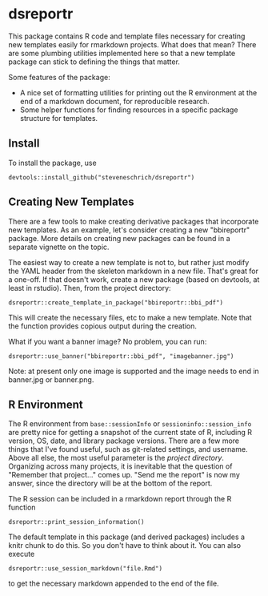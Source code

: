 # dsreportr

This package contains R code and template files necessary for creating
new templates easily for rmarkdown projects. What does that mean? There
are some plumbing utilities implemented here so that a new template package
can stick to defining the things that matter.

Some features of the package:
- A nice set of formatting utilities for printing out the R environment at the end of a markdown document, for reproducible research.
- Some helper functions for finding resources in a specific package structure for templates.

## Install
To install the package, use
```
devtools::install_github("steveneschrich/dsreportr")
```



## Creating New Templates
There are a few tools to make creating derivative packages that incorporate
new templates. As an example, let's consider creating a new "bbireportr" 
package. More details on creating new packages can be found in a separate
vignette on the topic.

The easiest way to create a new template is not to, but rather just modify the YAML header from the skeleton markdown in a new file. That's great for a one-off. If that doesn't work, create a new package (based on devtools, at least in rstudio). Then, from the project directory:
```
dsreportr::create_template_in_package("bbireportr::bbi_pdf")
```

This will create the necessary files, etc to make a new template. Note that the function provides copious output during the creation.

What if you want a banner image? No problem, you can run:
```
dsreportr::use_banner("bbireportr::bbi_pdf", "imagebanner.jpg")
```
Note: at present only one image is supported and the image needs to end in banner.jpg or banner.png. 

## R Environment
The R environment from `base::sessionInfo` or `sessioninfo::session_info` are pretty nice for getting a snapshot of the current state of R, including R version, OS, date, and library package versions. There are a few more things that I've found useful, such as git-related settings, and username. Above all else, the most useful parameter is the *project directory*. Organizing across many projects, it is inevitable that the question of "Remember that project..." comes up. "Send me the report" is now my answer, since the directory will be at the bottom of the report.

The R session can be included in a rmarkdown report through the R function
```
dsreportr::print_session_information()
```

The default template in this package (and derived packages) includes a knitr chunk to do this. So you don't have to think about it. You can also execute 
```
dsreportr::use_session_markdown("file.Rmd")
```
to get the necessary markdown appended to the end of the file.

